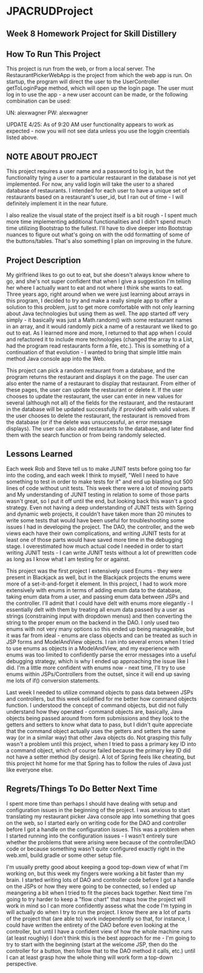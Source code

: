 # JPACRUDProject

## Week 8 Homework Project for Skill Distillery

## How To Run This Project

This project is run from the web, or from a local server. The RestaurantPickerWebApp is the project from which the web app is run. On startup, the program will direct the user to the UserController getToLoginPage method, which will open up the login page. The user must log in to use the app - a new user account can be made, or the following combination can be used:

UN: alexwagner
PW: alexwagner

UPDATE 4/25: As of 9:20 AM user functionality appears to work as expected - now you will not see data unless you use the loggin creentials listed above.

## NOTE ABOUT PROJECT

This project requires a user name and a password to log in, but the functionality tying a user to a particular restaurant in the database is not yet implemented. For now, any valid login will take the user to a shared database of restaurants. I intended for each user to have a unique set of restaurants based on a restaurant's user_id, but I ran out of time - I will definitely implement it in the near future.

I also realize the visual state of the project itself is a bit rough - I spent much more time implementing additional functionalities and I didn't spend much time utilizing Bootstrap to the fullest. I'll have to dive deeper into Bootstrap nuances to figure out what's going on with the odd formatting of some of the buttons/tables. That's also something I plan on improving in the future.

## Project Description

My girlfriend likes to go out to eat, but she doesn't always know where to go, and she's not super confident that when I give a suggestion I'm telling her where I actually want to eat and not where I think she wants to eat. Three years ago, right around when we were just learning about arrays in this program, I decided to try and make a really simple app to offer a solution to this problem, just to get more comfortable with not only learning about Java technologies but using them as well. The app started off very simply - it basically was just a Math.random() with some restaurant names in an array, and it would randomly pick a name of a restaurant we liked to go out to eat. As I learned more and more, I returned to that app when I could and refactored it to include more technologies (changed the array to a List, had the program read restaurants form a file, etc.). This is something of a continuation of that evolution - I wanted to bring that simple little main method Java console app into the Web.

This project can pick a random restaurant from a database, and the program returns the restaurant and displays it on the page. The user can also enter the name of a restaurant to display that restaurant. From either of these pages, the user can update the restaurant or delete it. If the user chooses to update the restaurant, the user can enter in new values for several (although not all) of the fields for the restaurant, and the restaurant in the database will be updated successfully if provided with valid values. If the user chooses to delete the restaurant, the restaurant is removed from the database (or if the delete was unsuccessful, an error message displays). The user can also add restaurants to the database, and later find them with the search function or from being randomly selected.

## Lessons Learned

Each week Rob and Steve tell us to make JUNIT tests before going too far into the coding, and each week I think to myself, "Well I need to have something to test in order to make tests for it" and end up blasting out 500 lines of code without unit tests. This week there were a lot of moving parts and My understanding of JUNIT testing in relation to some of those parts wasn't great, so I put it off until the end, but looking back this wasn't a good strategy. Even not having a deep understanding of JUNIT tests with Spring and dynamic web projects, it couldn't have taken more than 20 minutes to write some tests that would have been useful for troubleshooting some issues I had in developing the project. The DAO, the controller, and the web views each have their own complications, and writing JUNIT tests for at least one of those parts would have saved more time in the debugging stage. I overestimated how much actual code I needed in order to start writing JUNIT tests - I can write JUNIT tests without a lot of prewritten code as long as I know what I am testing for or against.

This project was the first project I extensively used Enums - they were present in Blackjack as well, but in the Blackjack projects the enums were more of a set-it-and-forget it element. In this project, I had to work more extensively with enums in terms of adding enum data to the database, taking enum data from a user, and passing enum data between JSPs and the controller. I'll admit that I could have delt with enums more elegantly - I essentially delt with them by treating all enum data passed by a user as strings (constraining input with dropdown menus) and then converting the string to the proper enum on the backend in the DAO. I only used two enums with not very many options so this ended up being manageable, but it was far from ideal - enums are class objects and can be treated as such in JSP forms and ModelAndView objects. I ran into several errors when I tried to use enums as objects in a ModelAndView, and my experience with enums was too limited to confidently parse the error messages into a useful debugging strategy, which is why I ended up approaching the issue like I did. I'm a little more confident with enums now - next time, I'll try to use enums within JSPs/Controllers from the outset, since it will end up saving me lots of if() conversion statements.

Last week I needed to utilize command objects to pass data between JSPs and controllers, but this week solidified for me better how command objects function. I understood the concept of command objects, but did not fully understand how they operated - command objects are, basically, Java objects being passed around from form submissions and they look to the getters and setters to know what data to pass, but I didn't quite appreciate that the command object actually uses the getters and setters the same way (or in a similar way) that other Java objects do. Not grasping this fully wasn't a problem until this project, when I tried to pass a primary key ID into a command object, which of course failed because the primary key ID did not have a setter method (by design). A lot of Spring feels like cheating, but this project hit home for me that Spring has to follow the rules of Java just like everyone else.

## Regrets/Things To Do Better Next Time

I spent more time than perhaps I should have dealing with setup and configuration issues in the beginning of the project. I was anxious to start translating my restaurant picker Java console app into something that goes on the web, so I started early on writing code for the DAO and controller before I got a handle on the configuration issues. This was a problem when I started running into the configuration issues - I wasn't entirely sure whether the problems that were arising were because of the controller/DAO code or because something wasn't quite configured exactly right in the web.xml, build.gradle or some other setup file.

I'm usually pretty good about keeping a good top-down view of what I'm working on, but this week my fingers were working a bit faster than my brain. I started writing lots of DAO and controller code before I got a handle on the JSPs or how they were going to be connected, so I ended up meangering a bit when I tried to fit the pieces back together. Next time I'm going to try harder to keep a "flow chart" that maps how the project will work in mind so I can more confidently assess what the code I'm typing in will actually do when I try to run the project. I know there are a lot of parts of the project that (are able to) work independently so that, for instance, I could have written the entirety of the DAO before even looking at the controller, but until I have a confident view of how the whole machine runs (at least roughly) I don't think this is the best approach for me - I'm going to try to start with the beginning (start at the welcome JSP, then do the controller for a button, then follow that to the DAO method it calls, etc.) until I can at least grasp how the whole thing will work form a top-down perspective.
